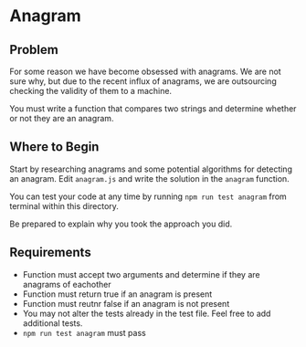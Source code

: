 # Anagram

## Problem
For some reason we have become obsessed with anagrams.  We are not sure why, but due to the recent influx of anagrams, we are outsourcing checking the validity of them to a machine.

You must write a function that compares two strings and determine whether or not they are an anagram.

## Where to Begin
Start by researching anagrams and some potential algorithms for detecting an anagram.  Edit `anagram.js` and write the solution in the `anagram` function.

You can test your code at any time by running `npm run test anagram` from terminal within this directory.

Be prepared to explain why you took the approach you did.

## Requirements
* Function must accept two arguments and determine if they are anagrams of eachother
* Function must return true if an anagram is present
* Function must reutnr false if an anagram is not present
* You may not alter the tests already in the test file.  Feel free to add additional tests.
* `npm run test anagram` must pass
